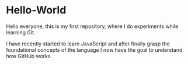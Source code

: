 # Hello-World

Hello everyone, this is my first repository, where I do experiments while learning Git.

I have recently started to learn JavaScript and after finally grasp the foundational concepts of the language I now have the goal to understand how GitHub works.